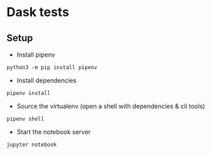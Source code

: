 # Dask tests

## Setup

- Install pipenv

`python3 -m pip install pipenv`

- Install dependencies

`pipenv install`

- Source the virtualenv (open a shell with dependencies & cli tools)

`pipenv shell`

- Start the notebook server

`jupyter notebook`

